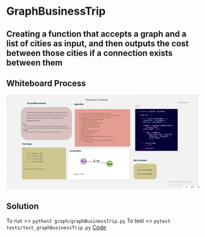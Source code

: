 # GraphBusinessTrip

## Creating a function that accepts a graph and a list of cities as input, and then outputs the cost between those cities if a connection exists between them

## Whiteboard Process

![BB](./BB.png)

## Solution

To run >> `python3 graph/graphBusinessTrip.py`
To test >> `pytest tests/test_graphBusinessTrip.py`
[Code](./graphBusinessTrip.py)